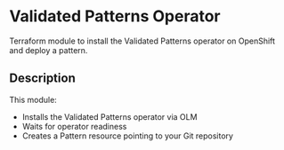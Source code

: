 # Validated Patterns Operator

Terraform module to install the Validated Patterns operator on OpenShift and deploy a pattern.

## Description

This module:
- Installs the Validated Patterns operator via OLM
- Waits for operator readiness
- Creates a Pattern resource pointing to your Git repository

